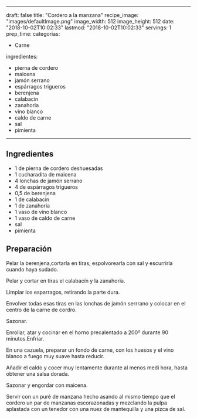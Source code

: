 
---
draft: false
title: "Cordero a la manzana"
recipe_image: "images/defaultImage.png"
image_width: 512
image_height: 512
date: "2018-10-02T10:02:33"
lastmod: "2018-10-02T10:02:33"
servings: 1
prep_time: 
categorias:
  - Carne

ingredientes:
  - pierna de cordero
  - maicena
  - jamón serrano
  - espárragos trigueros
  - berenjena
  - calabacín
  - zanahoria
  - vino blanco
  - caldo de carne
  - sal
  - pimienta
---

## Ingredientes
- 1  de pierna de cordero deshuesadas
- 1 cucharadita de maicena
- 4 lonchas de jamón serrano
- 4  de espárragos trigueros
- 0,5  de berenjena
- 1  de calabacín
- 1  de zanahoria
- 1 vaso de vino blanco
- 1 vaso de caldo de carne
- sal
- pimienta

## Preparación
Pelar la berenjena,cortarla en tiras, espolvorearla con sal y escurrirla cuando haya sudado.

Pelar y cortar en tiras el calabacín y la zanahoria.

Limpiar los esparragos, retirando la parte dura.

Envolver todas esas tiras en las lonchas de jamón serrrano y colocar en el centro de la carne de cordro.

Sazonar.

Enrollar, atar y cocinar en el horno precalentado a 200º durante 90 minutos.Enfriar.

En una cazuela, preparar un fondo de carne, con los huesos y el vino blanco a fuego muy suave hasta reducir.

Añadir el caldo y cocer muy lentamente durante al menos medi hora, hasta obtener una salsa dorada.

Sazonar y engordar con maicena.

Servir con un puré de manzana hecho asando al mismo tiempo que el cordero un par de manzanas escorazonadas y mezclando la pulpa aplastada con un tenedor con una nuez de mantequilla y una pizca de sal.


